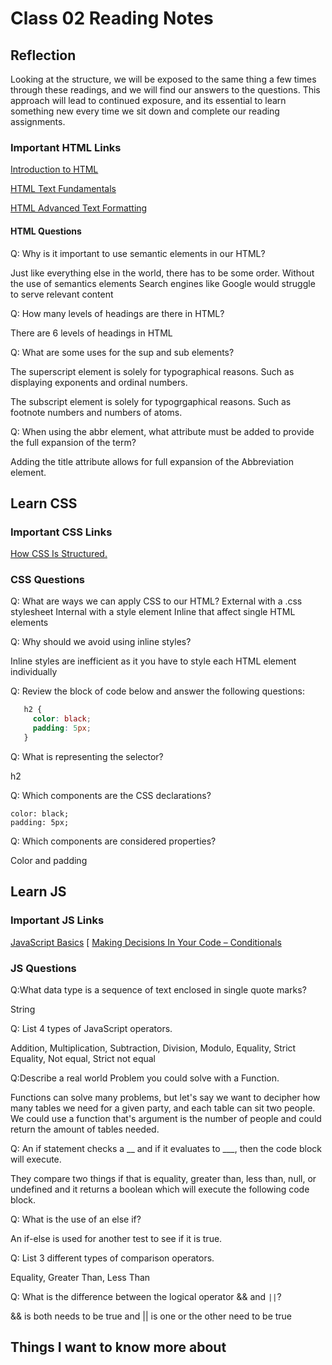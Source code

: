 # Class 02 Reading Notes

## Reflection

Looking at the structure, we will be exposed to the same thing a few times through these readings, and we will find our answers to the questions. This approach will lead to continued exposure, and its essential to learn something new every time we sit down and complete our reading assignments.

### Important HTML Links

[Introduction to HTML](https://developer.mozilla.org/en-US/docs/Learn/HTML/Introduction_to_HTML/)

[HTML Text Fundamentals](https://developer.mozilla.org/en-US/docs/Learn/HTML/Introduction_to_HTML/HTML_text_fundamentals)

[HTML Advanced Text Formatting](https://developer.mozilla.org/en-US/docs/Learn/HTML/Introduction_to_HTML/Advanced_text_formatting)

#### HTML Questions

Q: Why is it important to use semantic elements in our HTML?

  Just like everything else in the world, there has to be some order. Without the use of semantics elements Search engines like Google would struggle to serve relevant content

Q: How many levels of headings are there in HTML?

  There are 6 levels of headings in HTML

Q: What are some uses for the sup and sub elements?

  The superscript element is solely for typographical reasons. Such as displaying exponents and ordinal numbers.

  The subscript element is solely for typogrgaphical reasons. Such as footnote numbers and numbers of atoms.

Q: When using the abbr element, what attribute must be added to provide the full expansion of the term?

  Adding the title attribute allows for full expansion of the Abbreviation element.

## Learn CSS

### Important CSS Links

[How CSS Is Structured.](https://developer.mozilla.org/en-US/docs/Learn/CSS/First_steps/How_CSS_is_structured)

### CSS Questions

Q: What are ways we can apply CSS to our HTML?
  External with a .css stylesheet
  Internal with a style element
  Inline that affect single HTML elements

Q: Why should we avoid using inline styles?

  Inline styles are inefficient as it you have to style each HTML element individually

Q: Review the block of code below and answer the following questions:

```css
   h2 {
     color: black;
     padding: 5px;
   }
```

Q: What is representing the selector?

  h2

Q: Which components are the CSS declarations?

    color: black;
    padding: 5px;
  
Q: Which components are considered properties?

  Color and padding

## Learn JS

### Important JS Links

[JavaScript Basics](https://developer.mozilla.org/en-US/docs/Learn/Getting_started_with_the_web/JavaScript_basics)
[
 [Making Decisions In Your Code – Conditionals](https://developer.mozilla.org/en-US/docs/Learn/JavaScript/Building_blocks/conditionals)

### JS Questions

Q:What data type is a sequence of text enclosed in single quote marks?

  String

Q: List 4 types of JavaScript operators.

  Addition, Multiplication, Subtraction, Division, Modulo, Equality, Strict Equality, Not equal, Strict not equal

Q:Describe a real world Problem you could solve with a Function.
  
  Functions can solve many problems, but let's say we want to decipher how many tables we need for a given party, and each table can sit two people. We could use a function that's argument is the number of people and could return the amount of tables needed.

Q: An if statement checks a __ and if it evaluates to ___, then the code block will execute.

  They compare two things if that is equality, greater than, less than, null, or undefined and it returns a boolean which will execute the following code block.

Q: What is the use of an else if?

  An if-else is used for another test to see if it is true.

Q: List 3 different types of comparison operators.

  Equality, Greater Than, Less Than

Q: What is the difference between the logical operator && and `||`?

  && is both needs to be true and
  || is one or the other need to be true

## Things I want to know more about
